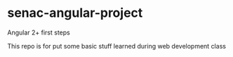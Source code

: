 # senac-angular-project
Angular 2+ first steps

This repo is for put some basic stuff learned during web development class
